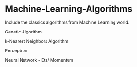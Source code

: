 # Machine-Learning-Algorithms
Include the classics algorithms from Machine Learning world.


Genetic Algorithm

k-Nearest Neighbors Algorithm

Perceptron

Neural Network - Eta/ Momentum
